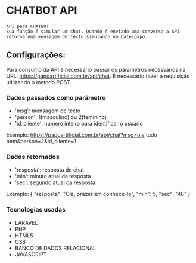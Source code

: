 # CHATBOT API

    API para CHATBOT
    Sua função é simular um chat. Quando é enviado uma conversa a API retorna uma mensagem de texto simulando um bate-papo. 


## Configurações: 

Para consumo da API é necessário passar os parametros necessários na URL: https://papoartificial.com.br/api/chat. É necessário fazer a requisição utilizando o metodo POST.

### Dados passados como parâmetro

* 'msg': mensagem de texto
* 'person': 1(masculino) ou 2(feminino)
* 'id_cliente': número inteiro para identificar o usuário

Exemplo: https://papoartificial.com.br/api/chat?msg=ola tudo bem&person=2&id_cliente=1

### Dados retornados

* 'resposta': resposta do chat
* 'min': minuto atual da resposta
* 'sec': segundo atual da resposta

Exemplo:
{
    "resposta": "Olá, prazer em conhece-lo",
    "min": 5,
    "sec": "48"
}



### Tecnologias usadas
* LARAVEL
* PHP
* HTML5
* CSS
* BANCO DE DADOS RELACIONAL
* JAVASCRIPT